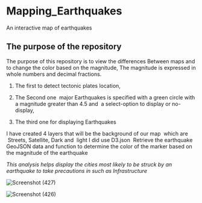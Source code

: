 # Mapping_Earthquakes
An interactive map of earthquakes


## The purpose of the repository



The purpose of this repository is to view the differences Between maps and to change the color based on the magnitude, The magnitude is expressed in whole numbers and decimal fractions.

1.  The first to detect tectonic plates location, 



2.  The Second one  major Earthquakes is specified with a green circle with a magnitude greater than 4.5 and   a select-option to display or no-display, 



3.  The third one for displaying Earthquakes

I have created 4 layers that will be the background of our map  which are  Streets, Satellite, Dark and  light
I did use D3.json  Retrieve the earthquake GeoJSON data and function to determine the color of the marker based on the magnitude of the earthquake 




_This analysis helps display the cities most likely to be struck by an earthquake to take precautions in such as Infrastructure_














![Screenshot (427)](https://user-images.githubusercontent.com/82621077/126909580-b8e3a4f1-4ea3-43e5-b645-8a63678af35b.png)

![Screenshot (426)](https://user-images.githubusercontent.com/82621077/126909592-3073999c-8b20-41f3-9e29-e6015474ddc0.png)
